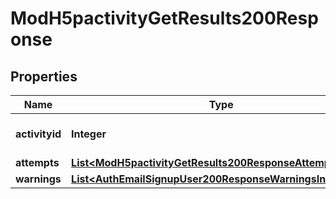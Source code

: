 

# ModH5pactivityGetResults200Response


## Properties

| Name | Type | Description | Notes |
|------------ | ------------- | ------------- | -------------|
|**activityid** | **Integer** | Activity course module ID |  |
|**attempts** | [**List&lt;ModH5pactivityGetResults200ResponseAttemptsInner&gt;**](ModH5pactivityGetResults200ResponseAttemptsInner.md) |  |  |
|**warnings** | [**List&lt;AuthEmailSignupUser200ResponseWarningsInner&gt;**](AuthEmailSignupUser200ResponseWarningsInner.md) |  |  [optional] |



